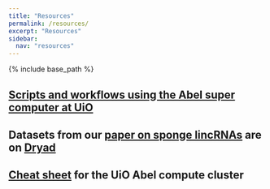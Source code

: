 ```yaml
---
title: "Resources"
permalink: /resources/
excerpt: "Resources"
sidebar: 
  nav: "resources"
---
```


{% include base_path %}

## [Scripts and workflows using the Abel super computer at UiO](https://jonbra.github.io/resources/abel/intro/)

## Datasets from our [paper on sponge lincRNAs](http://rspb.royalsocietypublishing.org/content/282/1821/20151746) are on [Dryad](http://datadryad.org/resource/doi:10.5061/dryad.v83fj)

## [Cheat sheet](https://github.com/jonbra/NGS-Abel/wiki/Abel-cheat-sheet) for the UiO Abel compute cluster



